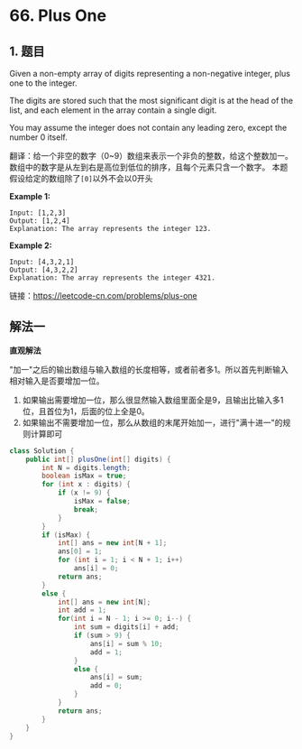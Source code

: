 # 66. Plus One

## 1. 题目

Given a non-empty array of digits representing a non-negative integer, plus one to the integer.

The digits are stored such that the most significant digit is at the head of the list, and each element in the array contain a single digit.

You may assume the integer does not contain any leading zero, except the number 0 itself.

翻译：给一个非空的数字（0~9）数组来表示一个非负的整数，给这个整数加一。数组中的数字是从左到右是高位到低位的排序，且每个元素只含一个数字。 本题假设给定的数组除了```[0]```以外不会以0开头

**Example 1:**

```
Input: [1,2,3]
Output: [1,2,4]
Explanation: The array represents the integer 123.
```

**Example 2:**

```
Input: [4,3,2,1]
Output: [4,3,2,2]
Explanation: The array represents the integer 4321.
```

链接：https://leetcode-cn.com/problems/plus-one



## 解法一

**直观解法**

"加一"之后的输出数组与输入数组的长度相等，或者前者多1。所以首先判断输入相对输入是否要增加一位。

1. 如果输出需要增加一位，那么很显然输入数组里面全是9，且输出比输入多1位，且首位为1，后面的位上全是0。
2. 如果输出不需要增加一位，那么从数组的末尾开始加一，进行"满十进一"的规则计算即可

```java
class Solution {
    public int[] plusOne(int[] digits) {
        int N = digits.length;
		boolean isMax = true;
		for (int x : digits) {
			if (x != 9) {
				isMax = false;
				break;
			}
		}
		if (isMax) {
			int[] ans = new int[N + 1];
			ans[0] = 1;
			for (int i = 1; i < N + 1; i++)
				ans[i] = 0;
			return ans;
		}
		else {
			int[] ans = new int[N];
			int add = 1;
			for(int i = N - 1; i >= 0; i--) {
				int sum = digits[i] + add;
				if (sum > 9) {
					ans[i] = sum % 10;
					add = 1;
				}
				else {
					ans[i] = sum;
					add = 0;
				}
			}
			return ans;
		}    
    }
}
```

